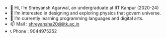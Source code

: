 - 👋 Hi, I’m Shreyansh Agarwal, an undergraduate at IIT Kanpur (2020-24)
- 👀 I’m interested in designing and exploring physics that govern universe.
- 🌱 I’m currently learning programming languages and digital arts.
- 📫 Mail : shreyansha20@iitk.ac.in
- 📞 Phone : 9044975252
